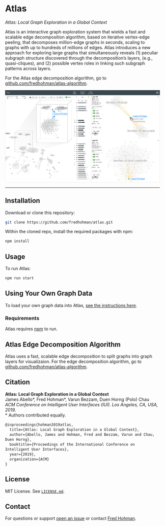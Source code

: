 # Atlas

*Atlas: Local Graph Exploration in a Global Context*

Atlas is an interactive graph exploration system that wields a fast and scalable edge decomposition algorithm, based on iterative vertex-edge peeling, that decomposes million-edge graphs in seconds, scaling to graphs with up to hundreds of millions of edges. Atlas introduces a new approach for exploring large graphs that simultaneously reveals (1) peculiar subgraph structure discovered through the decomposition’s layers, (e.g., quasi-cliques), and (2) possible vertex roles in linking such subgraph patterns across layers.

For the Atlas edge decomposition algorithm, go to [github.com/fredhohman/atlas-algorithm][atlas-algorithm].

![UI](ui.png)


***


## Installation

Download or clone this repository:

```bash
git clone https://github.com/fredhohman/atlas.git
```

Within the cloned repo, install the required packages with npm:

```bash
npm install
```


## Usage

To run Atlas:

```bash
npm run start
```

## Using Your Own Graph Data

To load your own graph data into Atlas, [see the instructions here][own-data].


### Requirements

Atlas requires [npm][npm] to run.


## Atlas Edge Decomposition Algorithm

Atlas uses a fast, scalable edge decomposition to split graphs into graph layers for visualizaion.
For the edge decomposition algorithm, go to [github.com/fredhohman/atlas-algorithm][atlas-algorithm].


## Citation

**Atlas: Local Graph Exploration in a Global Context**  
James Abello\*, Fred Hohman\*, Varun Bezzam, Duen Horng (Polo) Chau  
*ACM Conference on Intelligent User Interfaces (IUI). Los Angeles, CA, USA, 2019.*  
\* Authors contributed equally.

```
@inproceedings{hohman2019atlas,
  title={Atlas: Local Graph Exploration in a Global Context},
  author={Abello, James and Hohman, Fred and Bezzam, Varun and Chau, Duen Horng},
  booktitle={Proceedings of the International Conference on Intelligent User Interfaces},
  year={2019},
  organization={ACM}
}
```

## License

MIT License. See [`LICENSE.md`](LICENSE.md).


## Contact

For questions or support [open an issue][issues] or contact [Fred Hohman][fred].


[atlas-algorithm]: https://github.com/fredhohman/atlas-algorithm
[npm]: https://www.npmjs.com
[fred]: http://www.fredhohman.com
[own-data]: data/README.md
[issues]: https://github.com/fredhohman/atlas/issues